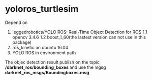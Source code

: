 # yoloros_turtlesim
Depend on 
1. leggedrobotics/YOLO ROS: Real-Time Object Detection for ROS 
1.1 opencv 3.4.6
1.2 boost_1_60(the lastest version can not use in this package)
2. ros_kinetic on ubuntu 16.04
3. YOLO ROS in environment path

The objec detection result publish on the topic <B> /darknet_ros/bounding_boxes </B> and use the mgsg <B> darknet_ros_msgs/Boundingboxes.msg </B>

